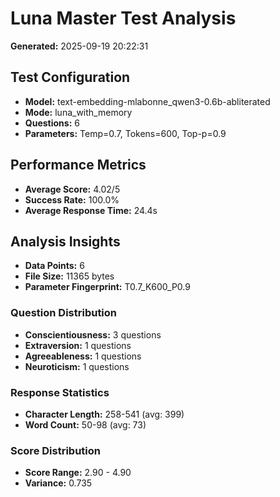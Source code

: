 # Luna Master Test Analysis

**Generated:** 2025-09-19 20:22:31

## Test Configuration
- **Model:** text-embedding-mlabonne_qwen3-0.6b-abliterated
- **Mode:** luna_with_memory
- **Questions:** 6
- **Parameters:** Temp=0.7, Tokens=600, Top-p=0.9

## Performance Metrics
- **Average Score:** 4.02/5
- **Success Rate:** 100.0%
- **Average Response Time:** 24.4s

## Analysis Insights
- **Data Points:** 6
- **File Size:** 11365 bytes
- **Parameter Fingerprint:** T0.7_K600_P0.9

### Question Distribution
- **Conscientiousness:** 3 questions
- **Extraversion:** 1 questions
- **Agreeableness:** 1 questions
- **Neuroticism:** 1 questions

### Response Statistics
- **Character Length:** 258-541 (avg: 399)
- **Word Count:** 50-98 (avg: 73)

### Score Distribution
- **Score Range:** 2.90 - 4.90
- **Variance:** 0.735

